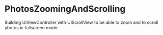# PhotosZoomingAndScrolling
Building UIViewController with UIScrollView to be able to zoom and to scroll photos in fullscreen mode.
